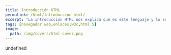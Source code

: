 ```yaml
---
title: Introducción HTML
permalink: /html/introduccion-html/
excerpt: "La introducción HTML nos explica qué es este lenguaje y lo sencillo que es construir una página web con él."
tags: [navegador web,enlaces,w3c,html 5]
image:
  path: /img/covers/html-cover.png
---
```

undefined